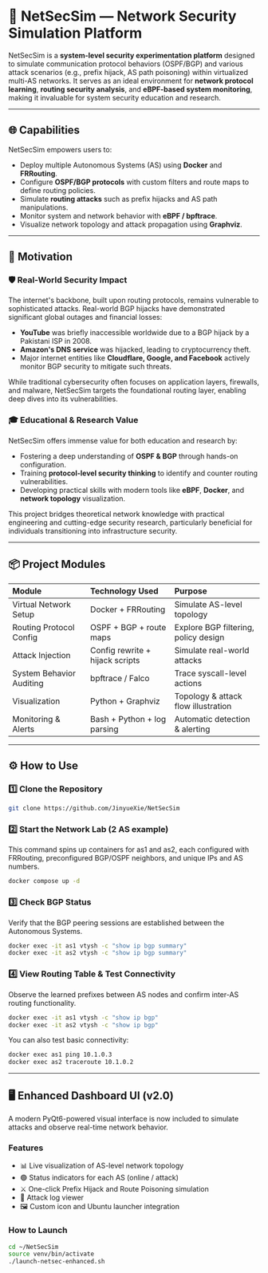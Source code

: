 # 🧠 NetSecSim — Network Security Simulation Platform

NetSecSim is a **system-level security experimentation platform** designed to simulate communication protocol behaviors (OSPF/BGP) and various attack scenarios (e.g., prefix hijack, AS path poisoning) within virtualized multi-AS networks. It serves as an ideal environment for **network protocol learning**, **routing security analysis**, and **eBPF-based system monitoring**, making it invaluable for system security education and research.

---

## 🌐 Capabilities

NetSecSim empowers users to:

* Deploy multiple Autonomous Systems (AS) using **Docker** and **FRRouting**.
* Configure **OSPF/BGP protocols** with custom filters and route maps to define routing policies.
* Simulate **routing attacks** such as prefix hijacks and AS path manipulations.
* Monitor system and network behavior with **eBPF / bpftrace**.
* Visualize network topology and attack propagation using **Graphviz**.

---

## 🚀 Motivation

### 🛡 Real-World Security Impact

The internet's backbone, built upon routing protocols, remains vulnerable to sophisticated attacks. Real-world BGP hijacks have demonstrated significant global outages and financial losses:

* **YouTube** was briefly inaccessible worldwide due to a BGP hijack by a Pakistani ISP in 2008.
* **Amazon's DNS service** was hijacked, leading to cryptocurrency theft.
* Major internet entities like **Cloudflare, Google, and Facebook** actively monitor BGP security to mitigate such threats.

While traditional cybersecurity often focuses on application layers, firewalls, and malware, NetSecSim targets the foundational routing layer, enabling deep dives into its vulnerabilities.

### 🎓 Educational & Research Value

NetSecSim offers immense value for both education and research by:

* Fostering a deep understanding of **OSPF & BGP** through hands-on configuration.
* Training **protocol-level security thinking** to identify and counter routing vulnerabilities.
* Developing practical skills with modern tools like **eBPF**, **Docker**, and **network topology** visualization.

This project bridges theoretical network knowledge with practical engineering and cutting-edge security research, particularly beneficial for individuals transitioning into infrastructure security.

---

## 📦 Project Modules

| Module                    | Technology Used                          | Purpose                                   |
| :------------------------ | :--------------------------------------- | :---------------------------------------- |
| Virtual Network Setup     | Docker + FRRouting                       | Simulate AS-level topology                |
| Routing Protocol Config   | OSPF + BGP + route maps                  | Explore BGP filtering, policy design      |
| Attack Injection          | Config rewrite + hijack scripts          | Simulate real-world attacks               |
| System Behavior Auditing  | bpftrace / Falco                         | Trace syscall-level actions               |
| Visualization             | Python + Graphviz                        | Topology & attack flow illustration       |
| Monitoring & Alerts       | Bash + Python + log parsing              | Automatic detection & alerting            |

---

## ⚙️ How to Use

### 1️⃣ Clone the Repository
```bash
git clone https://github.com/JinyueXie/NetSecSim
```

### 2️⃣ Start the Network Lab (2 AS example)
This command spins up containers for as1 and as2, each configured with FRRouting, preconfigured BGP/OSPF neighbors, and unique IPs and AS numbers.

```bash
docker compose up -d
```

### 3️⃣ Check BGP Status
Verify that the BGP peering sessions are established between the Autonomous Systems.

```bash
docker exec -it as1 vtysh -c "show ip bgp summary"
docker exec -it as2 vtysh -c "show ip bgp summary"
```

### 4️⃣ View Routing Table & Test Connectivity
Observe the learned prefixes between AS nodes and confirm inter-AS routing functionality.

```bash
docker exec -it as1 vtysh -c "show ip bgp"
docker exec -it as2 vtysh -c "show ip bgp"
```

You can also test basic connectivity:

```bash
docker exec as1 ping 10.1.0.3
docker exec as2 traceroute 10.1.0.2
```

---

## 🖥️ Enhanced Dashboard UI (v2.0)

A modern PyQt6-powered visual interface is now included to simulate attacks and observe real-time network behavior.

### Features

- 📊 Live visualization of AS-level network topology
- 🟢 Status indicators for each AS (online / attack)
- ⚔️ One-click Prefix Hijack and Route Poisoning simulation
- 📜 Attack log viewer
- 🖼️ Custom icon and Ubuntu launcher integration

### How to Launch

```bash
cd ~/NetSecSim
source venv/bin/activate
./launch-netsec-enhanced.sh
```
